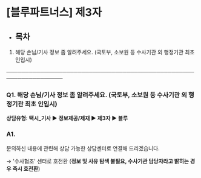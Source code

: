 # [블루파트너스] 제3자

* **목차**
  ------

1. 해당 손님/기사 정보 좀 알려주세요. (국토부, 소보원 등 수사기관 외 행정기관 최초 인입시)

─────────────────────────────────────────────────────────────────

### **Q1. 해당 손님/기사 정보 좀 알려주세요. (국토부, 소보원 등 수사기관 외 행정기관 최초 인입시)**

**상담유형: 택시\_기사 ▶ 정보제공/제재 ▶ 제3자 ▶ 블루**

### **A1.**

문의하신 내용에 관련해 상담 가능한 상담센터로 연결해 드리겠습니다.

→ '수사협조' 센터로 호전환 (**정보 및 사유 탐색 불필요, 수사기관 담당자라고 밝히는 경우 즉시 호전환**)
